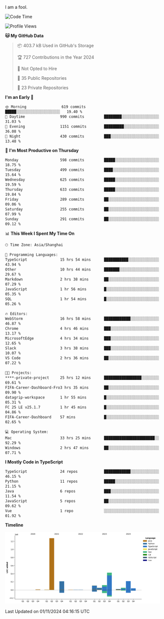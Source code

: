 I am a fool.

<!--START_SECTION:waka-->
![Code Time](http://img.shields.io/badge/Code%20Time-2%2C028%20hrs%2032%20mins-blue)

![Profile Views](http://img.shields.io/badge/Profile%20Views-0-blue)

**🐱 My GitHub Data** 

> 📦 403.7 kB Used in GitHub's Storage 
 > 
> 🏆 727 Contributions in the Year 2024
 > 
> 🚫 Not Opted to Hire
 > 
> 📜 35 Public Repositories 
 > 
> 🔑 23 Private Repositories 
 > 
**I'm an Early 🐤** 

```text
🌞 Morning                619 commits         █████░░░░░░░░░░░░░░░░░░░░   19.40 % 
🌆 Daytime                990 commits         ████████░░░░░░░░░░░░░░░░░   31.03 % 
🌃 Evening                1151 commits        █████████░░░░░░░░░░░░░░░░   36.08 % 
🌙 Night                  430 commits         ███░░░░░░░░░░░░░░░░░░░░░░   13.48 % 
```
📅 **I'm Most Productive on Thursday** 

```text
Monday                   598 commits         █████░░░░░░░░░░░░░░░░░░░░   18.75 % 
Tuesday                  499 commits         ████░░░░░░░░░░░░░░░░░░░░░   15.64 % 
Wednesday                625 commits         █████░░░░░░░░░░░░░░░░░░░░   19.59 % 
Thursday                 633 commits         █████░░░░░░░░░░░░░░░░░░░░   19.84 % 
Friday                   289 commits         ██░░░░░░░░░░░░░░░░░░░░░░░   09.06 % 
Saturday                 255 commits         ██░░░░░░░░░░░░░░░░░░░░░░░   07.99 % 
Sunday                   291 commits         ██░░░░░░░░░░░░░░░░░░░░░░░   09.12 % 
```


📊 **This Week I Spent My Time On** 

```text
🕑︎ Time Zone: Asia/Shanghai

💬 Programming Languages: 
TypeScript               15 hrs 54 mins      ███████████░░░░░░░░░░░░░░   43.94 % 
Other                    10 hrs 44 mins      ███████░░░░░░░░░░░░░░░░░░   29.67 % 
Markdown                 2 hrs 38 mins       ██░░░░░░░░░░░░░░░░░░░░░░░   07.29 % 
JavaScript               1 hr 56 mins        █░░░░░░░░░░░░░░░░░░░░░░░░   05.35 % 
SQL                      1 hr 54 mins        █░░░░░░░░░░░░░░░░░░░░░░░░   05.26 % 

🔥 Editors: 
WebStorm                 16 hrs 58 mins      ████████████░░░░░░░░░░░░░   46.87 % 
Chrome                   4 hrs 46 mins       ███░░░░░░░░░░░░░░░░░░░░░░   13.17 % 
MicrosoftEdge            4 hrs 34 mins       ███░░░░░░░░░░░░░░░░░░░░░░   12.65 % 
Slack                    3 hrs 38 mins       ███░░░░░░░░░░░░░░░░░░░░░░   10.07 % 
VS Code                  2 hrs 36 mins       ██░░░░░░░░░░░░░░░░░░░░░░░   07.22 % 

🐱‍💻 Projects: 
****-private-project     25 hrs 12 mins      █████████████████░░░░░░░░   69.61 % 
FIFA-Career-Dashboard-Fro3 hrs 35 mins       ██░░░░░░░░░░░░░░░░░░░░░░░   09.90 % 
datagrip-workspace       1 hr 55 mins        █░░░░░░░░░░░░░░░░░░░░░░░░   05.31 % 
FC 25 LE v25.1.7         1 hr 45 mins        █░░░░░░░░░░░░░░░░░░░░░░░░   04.86 % 
FIFA-Career-Dashboard    57 mins             █░░░░░░░░░░░░░░░░░░░░░░░░   02.65 % 

💻 Operating System: 
Mac                      33 hrs 25 mins      ███████████████████████░░   92.29 % 
Windows                  2 hrs 47 mins       ██░░░░░░░░░░░░░░░░░░░░░░░   07.71 % 
```

**I Mostly Code in TypeScript** 

```text
TypeScript               24 repos            ████████████░░░░░░░░░░░░░   46.15 % 
Python                   11 repos            █████░░░░░░░░░░░░░░░░░░░░   21.15 % 
Java                     6 repos             ███░░░░░░░░░░░░░░░░░░░░░░   11.54 % 
JavaScript               5 repos             ██░░░░░░░░░░░░░░░░░░░░░░░   09.62 % 
Vue                      1 repo              ░░░░░░░░░░░░░░░░░░░░░░░░░   01.92 % 
```



**Timeline**

![Lines of Code chart](https://raw.githubusercontent.com/VeejaLiu/VeejaLiu/master/assets/bar_graph.png)


 Last Updated on 01/11/2024 04:16:15 UTC
<!--END_SECTION:waka-->
